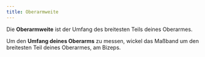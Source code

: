 ```yaml
---
title: Oberarmweite
---
```


Die **Oberarmweite** ist der Umfang des breitesten Teils deines Oberarmes.

Um den **Umfang deines Oberarms** zu messen, wickel das Maßband um den breitesten Teil deines Oberarmes, am Bizeps.
